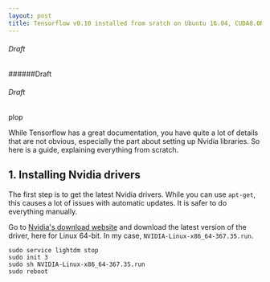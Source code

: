 ```yaml
---
layout: post
title: Tensorflow v0.10 installed from sratch on Ubuntu 16.04, CUDA8.0RC+Patch, cuDNN5.1 with a 1080GTX
---
```


###### Draft

######Draft

###### Draft
plop

While Tensorflow has a great documentation, you have quite a lot of details that are not obvious, especially the part about setting up Nvidia libraries. So here is a guide, explaining everything from scratch.

## 1. Installing Nvidia drivers

The first step is to get the latest Nvidia drivers. While you can use `apt-get`, this causes a lot of issues with automatic updates. It is safer to do everything manually.

Go to [Nvidia's download website](http://www.nvidia.fr/Download/index.aspx) and download the latest version of the driver, here for Linux 64-bit. In my case, `NVIDIA-Linux-x86_64-367.35.run`.

```
sudo service lightdm stop
sudo init 3
sudo sh NVIDIA-Linux-x86_64-367.35.run
sudo reboot
```
